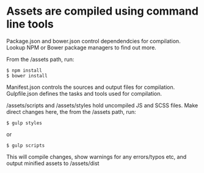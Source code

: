 # Assets are compiled using command line tools

Package.json and bower.json control dependendcies for compilation. Lookup NPM or Bower package managers to find out more. 

From the /assets path, run:

```
$ npm install
$ bower install
```

Manifest.json controls the sources and output files for compilation. Gulpfile.json defines the tasks and tools used for compilation.

/assets/scripts and /assets/styles hold uncompiled JS and SCSS files. Make direct changes here, the from the /assets path, run:

```
$ gulp styles
```

or

```
$ gulp scripts
```

This will compile changes, show warnings for any errors/typos etc, and output minified assets to /assets/dist
